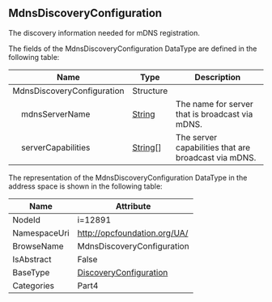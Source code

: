 <!-- datatype -->
## MdnsDiscoveryConfiguration
The discovery information needed for mDNS registration.  
<!-- end of description -->
The fields of the MdnsDiscoveryConfiguration DataType are defined in the following table:  

|Name|Type|Description|
|---|---|---|
|MdnsDiscoveryConfiguration|Structure||
|&nbsp;&nbsp;&nbsp;&nbsp;mdnsServerName|[String](../../../Part3/DataTypes/String/readme.md)|The name for server that is broadcast via mDNS.|
|&nbsp;&nbsp;&nbsp;&nbsp;serverCapabilities|[String](../../../Part3/DataTypes/String/readme.md)[]|The server capabilities that are broadcast via mDNS.|

The representation of the MdnsDiscoveryConfiguration DataType in the address space is shown in the following table:  

|Name|Attribute|
|---|---|
|NodeId|i=12891|
|NamespaceUri|http://opcfoundation.org/UA/|
|BrowseName|MdnsDiscoveryConfiguration|
|IsAbstract|False|
|BaseType|[DiscoveryConfiguration](../../../Part4/DataTypes/DiscoveryConfiguration/readme.md)|
|Categories|Part4|

